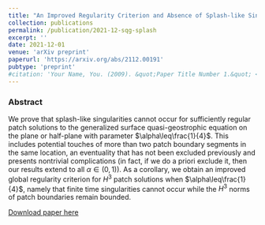 ```yaml
---
title: "An Improved Regularity Criterion and Absence of Splash-like Singularities for g-SQG Patches"
collection: publications
permalink: /publication/2021-12-sqg-splash
excerpt: ''
date: 2021-12-01
venue: 'arXiv preprint'
paperurl: 'https://arxiv.org/abs/2112.00191'
pubtype: 'preprint'
#citation: 'Your Name, You. (2009). &quot;Paper Title Number 1.&quot; <i>Journal 1</i>. 1(1).'
---
```


### Abstract

We prove that splash-like singularities cannot occur for sufficiently regular patch solutions to the generalized surface quasi-geostrophic equation on the plane or half-plane with parameter $\alpha\leq\frac{1}{4}$. This includes potential touches of more than two patch boundary segments in the same location, an eventuality that has not been excluded previously and presents nontrivial complications (in fact, if we do a priori exclude it, then our results extend to all $\alpha\in(0,1)$). As a corollary, we obtain an improved global regularity criterion for $H^{3}$ patch solutions when $\alpha\leq\frac{1}{4}$, namely that finite time singularities cannot occur while the $H^{3}$ norms of patch boundaries remain bounded.

[Download paper here](https://arxiv.org/abs/2112.00191)